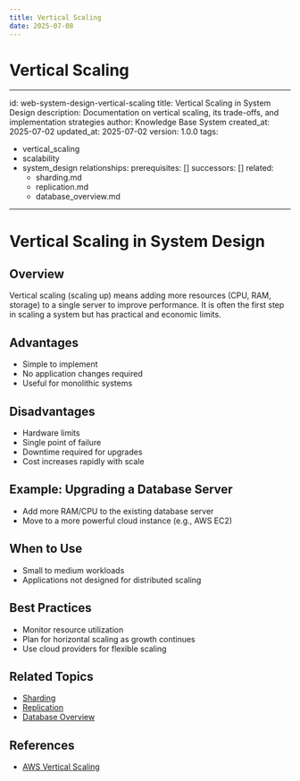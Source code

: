 ```yaml
---
title: Vertical Scaling
date: 2025-07-08
---
```


# Vertical Scaling

---
id: web-system-design-vertical-scaling
title: Vertical Scaling in System Design
description: Documentation on vertical scaling, its trade-offs, and implementation
  strategies
author: Knowledge Base System
created_at: 2025-07-02
updated_at: 2025-07-02
version: 1.0.0
tags:
- vertical_scaling
- scalability
- system_design
relationships:
  prerequisites: []
  successors: []
  related:
  - sharding.md
  - replication.md
  - database_overview.md
---

# Vertical Scaling in System Design

## Overview

Vertical scaling (scaling up) means adding more resources (CPU, RAM, storage) to a single server to improve performance. It is often the first step in scaling a system but has practical and economic limits.

## Advantages
- Simple to implement
- No application changes required
- Useful for monolithic systems

## Disadvantages
- Hardware limits
- Single point of failure
- Downtime required for upgrades
- Cost increases rapidly with scale

## Example: Upgrading a Database Server
- Add more RAM/CPU to the existing database server
- Move to a more powerful cloud instance (e.g., AWS EC2)

## When to Use
- Small to medium workloads
- Applications not designed for distributed scaling

## Best Practices
- Monitor resource utilization
- Plan for horizontal scaling as growth continues
- Use cloud providers for flexible scaling

## Related Topics
- [Sharding](sharding.md)
- [Replication](replication.md)
- [Database Overview](../databases/database_overview.md)

## References
- [AWS Vertical Scaling](https://aws.amazon.com/blogs/database/vertical-and-horizontal-scaling/)

